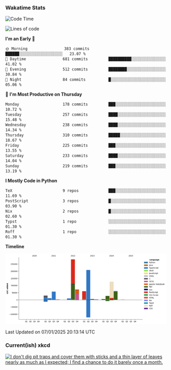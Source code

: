 ### Wakatime Stats
<!--START_SECTION:waka-->
![Code Time](http://img.shields.io/badge/Code%20Time-2%2C981%20hrs%2040%20mins-blue)

![Lines of code](https://img.shields.io/badge/From%20Hello%20World%20I%27ve%20Written-962.0%20thousand%20lines%20of%20code-blue)

**I'm an Early 🐤** 

```text
🌞 Morning                383 commits         ██████░░░░░░░░░░░░░░░░░░░   23.07 % 
🌆 Daytime                681 commits         ██████████░░░░░░░░░░░░░░░   41.02 % 
🌃 Evening                512 commits         ████████░░░░░░░░░░░░░░░░░   30.84 % 
🌙 Night                  84 commits          █░░░░░░░░░░░░░░░░░░░░░░░░   05.06 % 
```
📅 **I'm Most Productive on Thursday** 

```text
Monday                   178 commits         ███░░░░░░░░░░░░░░░░░░░░░░   10.72 % 
Tuesday                  257 commits         ████░░░░░░░░░░░░░░░░░░░░░   15.48 % 
Wednesday                238 commits         ████░░░░░░░░░░░░░░░░░░░░░   14.34 % 
Thursday                 310 commits         █████░░░░░░░░░░░░░░░░░░░░   18.67 % 
Friday                   225 commits         ███░░░░░░░░░░░░░░░░░░░░░░   13.55 % 
Saturday                 233 commits         ████░░░░░░░░░░░░░░░░░░░░░   14.04 % 
Sunday                   219 commits         ███░░░░░░░░░░░░░░░░░░░░░░   13.19 % 
```


**I Mostly Code in Python** 

```text
TeX                      9 repos             ███░░░░░░░░░░░░░░░░░░░░░░   11.69 % 
PostScript               3 repos             █░░░░░░░░░░░░░░░░░░░░░░░░   03.90 % 
Nix                      2 repos             █░░░░░░░░░░░░░░░░░░░░░░░░   02.60 % 
Typst                    1 repo              ░░░░░░░░░░░░░░░░░░░░░░░░░   01.30 % 
Roff                     1 repo              ░░░░░░░░░░░░░░░░░░░░░░░░░   01.30 % 
```



**Timeline**

![Lines of Code chart](https://raw.githubusercontent.com/joshuajeschek/joshuajeschek/main/assets/bar_graph.png)


 Last Updated on 07/01/2025 20:13:14 UTC
<!--END_SECTION:waka-->

### Current(ish) xkcd
<a id="xkcd-a" title="I don't dig pit traps and cover them with sticks and a thin layer of leaves nearly as much as I expected; I find a chance to do it barely once a month." href="https://www.xkcd.com" target="_blank">
        <img align="center" id="xkcd-img" src="https://imgs.xkcd.com/comics/features_of_adulthood.png" alt="I don't dig pit traps and cover them with sticks and a thin layer of leaves nearly as much as I expected; I find a chance to do it barely once a month." height=300 />
</a>

